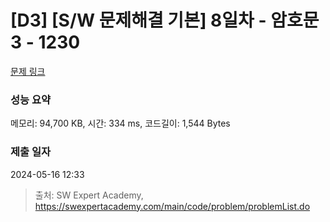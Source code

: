 # [D3] [S/W 문제해결 기본] 8일차 - 암호문3 - 1230 

[문제 링크](https://swexpertacademy.com/main/code/problem/problemDetail.do?contestProbId=AV14zIwqAHwCFAYD) 

### 성능 요약

메모리: 94,700 KB, 시간: 334 ms, 코드길이: 1,544 Bytes

### 제출 일자

2024-05-16 12:33



> 출처: SW Expert Academy, https://swexpertacademy.com/main/code/problem/problemList.do